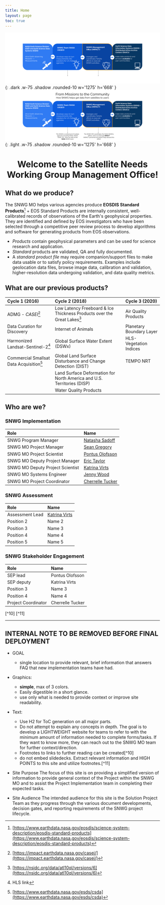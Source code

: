 ```yaml
---
title: Home
layout: page
toc: true
---
```


![dark mode only](assets/DarkModeMissionsGraphic.png){: .dark .w-75 .shadow .rounded-10 w='1275' h='668' }
![light mode only](assets/LightModeMissionsGraphic.png){: .light .w-75 .shadow .rounded-10 w='1275' h='668' }

# <center>Welcome to the Satellite Needs Working Group Management Office!</center>

## What do we produce?

The SNWG MO helps various agencies produce **EOSDIS Standard Products**[^1]
+
EOS Standard Products are internally consistent, well-calibrated records of observations of the Earth's geophysical properties. They are identified and defined by EOS investigators who have been selected through a competitive peer review process to develop algorithms and software for generating products from EOS observations.
- _Products_ contain geophysical parameters and can be used for science research and application.
- _Standard_ products are validated, QA and fully documented.
- A _standard product file_ may require companion/support files to make data usable or to satisfy policy requirements. Examples include geolocation data files, browse image data, calibration and validation, higher-resolution data undergoing validation, and data quality metrics.

## What are our previous products?

| Cycle 1 (2016)                           | Cycle 2 (2018)                                                          | Cycle 3 (2020)           |
| :--------------------------------------- | :---------------------------------------------------------------------- | :----------------------- | 
| ADMG - _CASEI_[^2]                       | Low Latency Freeboard & Ice Thickness Products over the Great Lakes[^3] | Air Quality Products     | 
| Data Curation for Discovery              | Internet of Animals                                                     | Planetary Boundary Layer |
| Harmonized Landsat-Sentinel-2[^4]        | Global Surface Water Extent (DSWx)                                      | HLS-Vegetation Indices   |
| Commercial Smallsat Data Acquisition[^5] | Global Land Surface Disturbance and Change Detection (DIST)             | TEMPO NRT                |
|                                          | Land Surface Deformation for North America and U.S. Territories (DISP)  |                          |
|                                          | Water Quality Products                                                  |                          |

## Who are we?

### SNWG Implementation 

| Role                             | Name                                                              |
| :------------------------------- | :---------------------------------------------------------------- |
| SNWG Program Manager             | [Natasha Sadoff](mailto:natasha.sadoff@nasa.gov)                  |
| SNWG MO Project Manager          | [Sean Gregory](mailto:sean.p.gregory@nasa.gov)                    |
| SNWG MO Project Scientist        | [Pontus Olofsson](mailto:pontus.olofsson@nasa.gov)                |
| SNWG MO Deputy Project Manager   | [Eric Taylor](mailto:eric.s.taylor@nasa.gov)                      |
| SNWG MO Deputy Project Scientist | [Katrina Virts](mailto:katrina.s.virts@nasa.gov)                  |
| SNWG MO Systems Engineer         | [Jenny Wood](mailto:jenny.m.wood@nasa.gov)                        |
| SNWG MO Project Coordinator      | [Cherrelle Tucker](mailto:cherrelle.j.tucker@nasa.gov)            |

### SNWG Assessment

| Role                               | Name                                             |
| :--------------------------------- | :----------------------------------------------- |
| Assessment Lead                    | [Katrina Virts](mailto:katrina.s.virts@nasa.gov) |
| Position 2                         | Name 2                                           |
| Position 3                         | Name 3                                           |
| Position 4                         | Name 4                                           |
| Position 5                         | Name 5                                           |

### SNWG Stakeholder Engagement

| Role                               | Name             |
| :--------------------------------- | :--------------- |
| SEP lead                           | Pontus Olofsson  |
| SEP deputy                         | Katrina Virts    |
| Position 3                         | Name 3           |
| Position 4                         | Name 4           |
| Project Coordinator                | Cherrelle Tucker |



[^1]: [https://www.earthdata.nasa.gov/eosdis/science-system-description/eosdis-standard-products](https://www.earthdata.nasa.gov/eosdis/science-system-description/eosdis-standard-products)
[^2]: [https://impact.earthdata.nasa.gov/casei/](https://impact.earthdata.nasa.gov/casei/)
[^3]: [https://nsidc.org/data/atl10ql/versions/6](https://nsidc.org/data/atl10ql/versions/6)
[^4]: HLS link
[^5]: [https://www.earthdata.nasa.gov/esds/csda](https://www.earthdata.nasa.gov/esds/csda)

[^10]
[^11]


---------------------------------------------

## INTERNAL NOTE TO BE REMOVED BEFORE FINAL DEPLOYMENT
- GOAL
    - single location to provide relevant, brief information that answers FAQ that new implementation teams have had. 
- Graphics:
    - **simple**, max of 3 colors. 
    - Easily digestible in a short glance. 
    - use only what is needed to provide context or improve site readability. 
- Text: 
    - Use H2 for ToC generation on all major parts. 
    - Do not attempt to explain any concepts in depth. The goal is to develop a LIGHTWEIGHT website for teams to refer to with the minimum amount of information needed to complete forms/tasks. If they want to know more, they can reach out to the SNWG MO team for further context/direction. 
    - Footnotes to links to further reading can be created[^10] 
    - do not embed slidedecks. Extract relevant information and HIGH POINTS to this site and utilize footnotes.[^11]

- Site Purpose
The focus of this site is on providing a simplified version of information to provide general context of the Project within the SNWG MO and to assist the Project Implementation team in completing their expected tasks.

- Site Audience
The intended audience for this site is the Solution Project Team as they progress through the various document developments, decision gates, and reporting requirements of the SNWG project lifecycle.